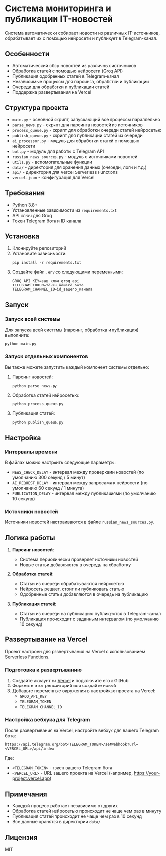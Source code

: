 # Система мониторинга и публикации IT-новостей

Система автоматически собирает новости из различных IT-источников, обрабатывает их с помощью нейросети и публикует в Telegram-канал.

## Особенности

- Автоматический сбор новостей из различных источников
- Обработка статей с помощью нейросети (Groq API)
- Публикация одобренных статей в Telegram-канал
- Независимые процессы для парсинга, обработки и публикации
- Очереди для обработки и публикации статей
- Поддержка развертывания на Vercel

## Структура проекта

- `main.py` - основной скрипт, запускающий все процессы параллельно
- `parse_news.py` - скрипт для парсинга новостей из источников
- `process_queue.py` - скрипт для обработки очереди статей нейросетью
- `publish_queue.py` - скрипт для публикации статей из очереди
- `ai_processor.py` - модуль для обработки статей с помощью нейросети
- `bot.py` - модуль для работы с Telegram API
- `russian_news_sources.py` - модуль с источниками новостей
- `utils.py` - вспомогательные функции
- `data/` - директория для хранения данных (очереди, логи и т.д.)
- `api/` - директория для Vercel Serverless Functions
- `vercel.json` - конфигурация для Vercel

## Требования

- Python 3.8+
- Установленные зависимости из `requirements.txt`
- API ключ для Groq
- Токен Telegram бота и ID канала

## Установка

1. Клонируйте репозиторий
2. Установите зависимости:
   ```
   pip install -r requirements.txt
   ```
3. Создайте файл `.env` со следующими переменными:
   ```
   GROQ_API_KEY=ваш_ключ_groq_api
   TELEGRAM_TOKEN=токен_вашего_бота
   TELEGRAM_CHANNEL_ID=id_вашего_канала
   ```

## Запуск

### Запуск всей системы

Для запуска всей системы (парсинг, обработка и публикация) выполните:

```
python main.py
```

### Запуск отдельных компонентов

Вы также можете запустить каждый компонент системы отдельно:

1. Парсинг новостей:
   ```
   python parse_news.py
   ```

2. Обработка статей нейросетью:
   ```
   python process_queue.py
   ```

3. Публикация статей:
   ```
   python publish_queue.py
   ```

## Настройка

### Интервалы времени

В файлах можно настроить следующие параметры:

- `NEWS_CHECK_DELAY` - интервал между проверками новостей (по умолчанию 300 секунд / 5 минут)
- `AI_REQUEST_DELAY` - интервал между запросами к нейросети (по умолчанию 60 секунд / 1 минута)
- `PUBLICATION_DELAY` - интервал между публикациями (по умолчанию 10 секунд)

### Источники новостей

Источники новостей настраиваются в файле `russian_news_sources.py`.

## Логика работы

1. **Парсинг новостей**:
   - Система периодически проверяет источники новостей
   - Новые статьи добавляются в очередь на обработку

2. **Обработка статей**:
   - Статьи из очереди обрабатываются нейросетью
   - Нейросеть решает, стоит ли публиковать статью
   - Одобренные статьи добавляются в очередь на публикацию

3. **Публикация статей**:
   - Статьи из очереди на публикацию публикуются в Telegram-канал
   - Публикация происходит с заданным интервалом (по умолчанию 10 секунд)

## Развертывание на Vercel

Проект настроен для развертывания на Vercel с использованием Serverless Functions.

### Подготовка к развертыванию

1. Создайте аккаунт на [Vercel](https://vercel.com/) и подключите его к GitHub
2. Форкните этот репозиторий или создайте новый
3. Добавьте переменные окружения в настройках проекта на Vercel:
   - `GROQ_API_KEY`
   - `TELEGRAM_TOKEN`
   - `TELEGRAM_CHANNEL_ID`

### Настройка вебхука для Telegram

После развертывания на Vercel, настройте вебхук для вашего Telegram бота:

```
https://api.telegram.org/bot<TELEGRAM_TOKEN>/setWebhook?url=<VERCEL_URL>/api/index
```

Где:
- `<TELEGRAM_TOKEN>` - токен вашего Telegram бота
- `<VERCEL_URL>` - URL вашего проекта на Vercel (например, https://your-project.vercel.app)

## Примечания

- Каждый процесс работает независимо от других
- Обработка статей нейросетью происходит не чаще чем раз в минуту
- Публикация статей происходит не чаще чем раз в 10 секунд
- Все данные хранятся в директории `data/`

## Лицензия

MIT